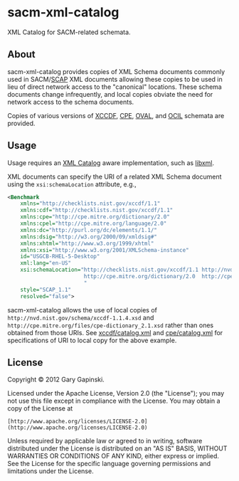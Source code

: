 sacm-xml-catalog
================

XML Catalog for SACM-related schemata.

About
-----

sacm-xml-catalog provides copies of XML Schema documents commonly used in 
SACM/[SCAP](http://scap.nist.gov/)
XML documents allowing these copies to be used in lieu of direct
network access to the "canonical" locations. These schema documents change infrequently,
and local copies obviate the need for network access
to the schema documents.

Copies of various versions of
[XCCDF](http://scap.nist.gov/specifications/xccdf/), 
[CPE](http://cpe.mitre.org/), 
[OVAL](http://oval.mitre.org/), 
and 
[OCIL](http://scap.nist.gov/specifications/ocil/)
schemata are provided.

Usage
-----

Usage requires an 
[XML Catalog](https://en.wikipedia.org/wiki/XML_Catalog) 
aware implementation, such as
[libxml](http://www.xmlsoft.org/catalog.html).

XML documents can specify the URI of a related XML Schema document 
using the `xsi:schemaLocation` attribute, e.g.,
```xml
<Benchmark
    xmlns="http://checklists.nist.gov/xccdf/1.1"
    xmlns:cdf="http://checklists.nist.gov/xccdf/1.1"
    xmlns:cpe="http://cpe.mitre.org/dictionary/2.0"
    xmlns:cpel="http://cpe.mitre.org/language/2.0"
    xmlns:dc="http://purl.org/dc/elements/1.1/"
    xmlns:dsig="http://w3.org/2000/09/xmldsig#"
    xmlns:xhtml="http://www.w3.org/1999/xhtml"
    xmlns:xsi="http://www.w3.org/2001/XMLSchema-instance"
    id="USGCB-RHEL-5-Desktop"
    xml:lang="en-US"
    xsi:schemaLocation="http://checklists.nist.gov/xccdf/1.1 http://nvd.nist.gov/schema/xccdf-1.1.4.xsd 
                        http://cpe.mitre.org/dictionary/2.0  http://cpe.mitre.org/files/cpe-dictionary_2.1.xsd
                        "
    style="SCAP_1.1"
    resolved="false">
```
sacm-xml-catalog allows the use of local copies of
`http://nvd.nist.gov/schema/xccdf-1.1.4.xsd`
and
`http://cpe.mitre.org/files/cpe-dictionary_2.1.xsd`
rather than ones obtained from those URIs. 
See [xccdf/catalog.xml](./xccdf/catalog.xml)
and
[cpe/catalog.xml](./cpe/catalog.xml)
for specifications of URI to local copy for the above example.

License
-------

Copyright © 2012 Gary Gapinski.

Licensed under the Apache License, Version 2.0 (the "License");
you may not use this file except in compliance with the License.
You may obtain a copy of the License at

    [http://www.apache.org/licenses/LICENSE-2.0](http://www.apache.org/licenses/LICENSE-2.0)

Unless required by applicable law or agreed to in writing, software
distributed under the License is distributed on an "AS IS" BASIS,
WITHOUT WARRANTIES OR CONDITIONS OF ANY KIND, either express or implied.
See the License for the specific language governing permissions and
limitations under the License.